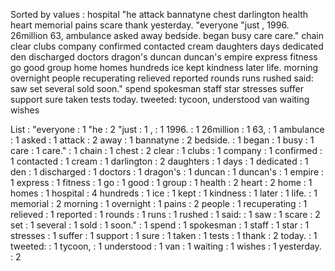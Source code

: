 Sorted by values :
hospital "he attack bannatyne chest darlington health heart memorial pains scare thank yesterday. "everyone "just , 1996. 26million 63, ambulance asked away bedside. began busy care care." chain clear clubs company confirmed contacted cream daughters days dedicated den discharged doctors dragon's duncan duncan's empire express fitness go good group home homes hundreds ice kept kindness later life. morning overnight people recuperating relieved reported rounds runs rushed said: saw set several sold soon." spend spokesman staff star stresses suffer support sure taken tests today. tweeted: tycoon, understood van waiting wishes 

List :
"everyone : 1
"he : 2
"just : 1
, : 1
1996. : 1
26million : 1
63, : 1
ambulance : 1
asked : 1
attack : 2
away : 1
bannatyne : 2
bedside. : 1
began : 1
busy : 1
care : 1
care." : 1
chain : 1
chest : 2
clear : 1
clubs : 1
company : 1
confirmed : 1
contacted : 1
cream : 1
darlington : 2
daughters : 1
days : 1
dedicated : 1
den : 1
discharged : 1
doctors : 1
dragon's : 1
duncan : 1
duncan's : 1
empire : 1
express : 1
fitness : 1
go : 1
good : 1
group : 1
health : 2
heart : 2
home : 1
homes : 1
hospital : 4
hundreds : 1
ice : 1
kept : 1
kindness : 1
later : 1
life. : 1
memorial : 2
morning : 1
overnight : 1
pains : 2
people : 1
recuperating : 1
relieved : 1
reported : 1
rounds : 1
runs : 1
rushed : 1
said: : 1
saw : 1
scare : 2
set : 1
several : 1
sold : 1
soon." : 1
spend : 1
spokesman : 1
staff : 1
star : 1
stresses : 1
suffer : 1
support : 1
sure : 1
taken : 1
tests : 1
thank : 2
today. : 1
tweeted: : 1
tycoon, : 1
understood : 1
van : 1
waiting : 1
wishes : 1
yesterday. : 2
